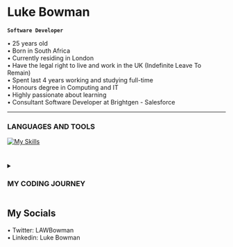 # Luke Bowman

**`Software Developer`**

• 25 years old <br>
• Born in South Africa <br>
• Currently residing in London <br>
• Have the legal right to live and work in the UK (Indefinite Leave To Remain)<br>
• Spent last 4 years working and studying full-time <br>
• Honours degree in Computing and IT <br>
• Highly passionate about learning <br>
• Consultant Software Developer at Brightgen - Salesforce <br>


---


### LANGUAGES AND TOOLS
[![My Skills](https://skillicons.dev/icons?i=js,html,css,java,python,github,linkedin,vscode,react,bootstrap,codepen,salesforce,apex)](https://skillicons.dev)

#
<details>
 <summary><h3>MY CODING JOURNEY</h3></summary><br>

**`1ST YEAR`**

• Technologies in practice <br>
• Introduction to computing and technology 1 <br>
• Introduction to computing and technology 2 <br>
• Mathematics <br>

**`2ND YEAR`**

• Algorithms, Data Structures, and Computability <br>
• Web Technologies<br>
• Managing IT <br>
• Object-oriented Java programming <br>

**`3RD YEAR`**

• Software Engineering (HockeyHub)<br>
• Web, Mobile, and Cloud Technologies<br>
• Data management and analysis<br>
• The computing and IT project<br>
 
 **`CERTIFICATIONS`**
 
 • Microsoft Certified: Power Platform Fundamentals<br>
 • CodeAcademy: Blockchain with Python<br>
 • FreeCodeCamp: Responsive Web Design<br>
 • Cisco: Networking Essentials<br>
 • FreeCodeCamp: Front End Libraries<br>
 • Udemy: 100 Projects In 100 Days <br>
 
 
</details>

## My Socials 
 • Twitter: LAWBowman <br>
 • Linkedin: Luke Bowman <br>


<!---
LAWBowie/LAWBowie is a ✨ special ✨ repository because its `README.md` (this file) appears on your GitHub profile.
You can click the Preview link to take a look at your changes.
--->

